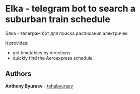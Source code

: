 <p align="center">
    <img scr="https://github.com/tohabyuraev/elka-schedule-bot/blob/master/pictures/bigLogo.jpg">
</p>

# Elka - telegram bot to search a suburban train schedule
Элка - телеграм бот для поиска расписания электричек

It provides:
 - get timetables by directions
 - quickly find the Aeroexpress schedule

## Authors
**Anthony Byuraev** - [tohabyuraev](https://github.com/tohabyuraev)